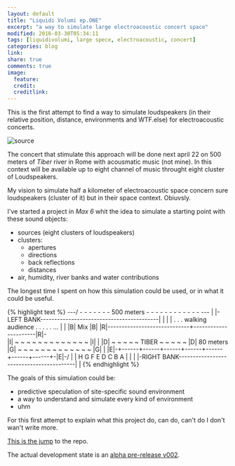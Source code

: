 ```yaml
---
layout: default
title: "Liquidi Volumi ep.ONE"
excerpt: "a way to simulate large electroacoustic concert space"
modified: 2016-03-30T05:34:11
tags: [liquidivolumi, large spece, electroacoustic, concert]
categories: blog
link:
share: true
comments: true
image:
  feature:
  credit:
  creditlink:
---
```


This is the first attempt to find a way to simulate loudspeakers (in their relative position, distance, environments and WTF.else) for electroacoustic concerts.

![source](https://raw.githubusercontent.com/grammaton/liquidivolumi/master/YCC-LiquidiVolumi-v02/_DeletedItems/media/SourceA.png)

The concert that stimulate this approach will be done next april 22 on 500 meters of *Tiber* river in Rome with acousmatic music (not mine). In this context will be available up to eight channel of music throught eight cluster of Loudspeakers.

My vision to simulate half a kilometer of electroacoustic space concern sure loudspeakers (cluster of it) but in their space context. Obiuvsly.

I've started a project in *Max 6* whit the idea to simulate a starting point with these sound objects:

- sources (eight clusters of loudspeakers)
- clusters:
  - apertures
  - directions
  - back reflections
  - distances
- air, humidity, river banks and water contributions

The longest time I spent on how this simulation could be used, or in what it could be useful.

{% highlight text %}
---/ - - - - - - - 500 meters - - - - - - - - - - - - \---
| |-LEFT BANK------------------------------------------| |
| | . . . walking audience . . .  .   .    ...         | |
|B|                            Mix                     |B|
|R|-----------------------------+----------------------|R|-\
|I| ~   ~   ~   ~   ~   ~   ~   ~   ~   ~   ~   ~   ~  |I| |
|D|   ~   ~   ~   ~   ~   TIBER   ~   ~   ~   ~   ~    |D| 80 meters
|G| ~   ~   ~   ~   ~   ~   ~   ~   ~   ~   ~   ~   ~  |G| |
|E|-+------+------+------+------+------+------+------+-|E|-/
| | H      G      F      E      D      C      B      A | |
| |-RIGHT BANK-----------------------------------------| |
{% endhighlight %}

The goals of this simulation could be:

- predictive speculation of site-specific sound environment
- a way to understand and simulate every kind of environment
- uhm

For this first attempt to explain what this project do, can do, can't do I don't wan't write more.

[This is the jump](https://github.com/grammaton/liquidivolumi.git) to the repo.

The actual development state is an [alpha pre-release v002](https://github.com/grammaton/liquidivolumi/releases).
